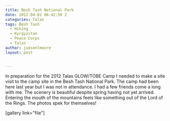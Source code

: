 ```yaml
---
title: Besh Tash National Park
date: 2012-04-01 06:42:50 Z
categories: Talas
tags: Besh Tash
  - Hiking
  - Kyrgyzstan
  - Peace Corps
  - Talas
author: judsonlmoore
layout: post


---
```


In preparation for the 2012 Talas GLOW/TOBE Camp I needed to make a site visit to the camp site in the Besh Tash National Park. The camp had been here last year but I was not in attendance. I had a few friends come a long with me. The scenery is beautiful despite spring having not yet arrived. Entering the mouth of the mountains feels like something out of the Lord of the Rings. The photos spek for themselves!

[gallery link="file"]
